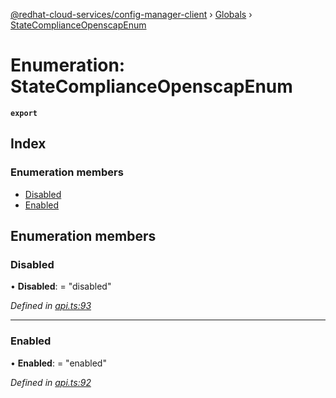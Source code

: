 [@redhat-cloud-services/config-manager-client](../README.md) › [Globals](../globals.md) › [StateComplianceOpenscapEnum](statecomplianceopenscapenum.md)

# Enumeration: StateComplianceOpenscapEnum

**`export`** 

## Index

### Enumeration members

* [Disabled](statecomplianceopenscapenum.md#disabled)
* [Enabled](statecomplianceopenscapenum.md#enabled)

## Enumeration members

###  Disabled

• **Disabled**: = "disabled"

*Defined in [api.ts:93](https://github.com/RedHatInsights/javascript-clients/blob/master/packages/config-manager/api.ts#L93)*

___

###  Enabled

• **Enabled**: = "enabled"

*Defined in [api.ts:92](https://github.com/RedHatInsights/javascript-clients/blob/master/packages/config-manager/api.ts#L92)*
